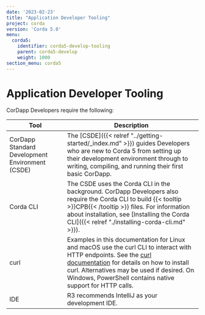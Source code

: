 ```yaml
---
date: '2023-02-23'
title: "Application Developer Tooling"
project: corda
version: 'Corda 5.0'
menu:
  corda5:
    identifier: corda5-develop-tooling
    parent: corda5-develop
    weight: 1000
section_menu: corda5
---
```

<style>
table th:first-of-type {
    width: 30%;
}
table th:nth-of-type(2) {
    width: 70%;
}

</style>
# Application Developer Tooling
CorDapp Developers require the following:


| Tool                                            | Description                                                                                                                                                                                                                                                                                                |
| ----------------------------------------------- | ---------------------------------------------------------------------------------------------------------------------------------------------------------------------------------------------------------------------------------------------------------------------------------------------------------- |
| CorDapp Standard Development Environment (CSDE) | The [CSDE]({{< relref "../getting-started/_index.md" >}}) guides Developers who are new to Corda 5 from setting up their development environment through to writing, compiling, and running their first basic CorDapp.                                                                                     |
| Corda CLI                                       | The CSDE uses the Corda CLI in the background. CorDapp Developers also require the Corda CLI to build {{< tooltip >}}CPB{{< /tooltip >}} files. For information about installation, see [Installing the Corda CLI]({{< relref "./installing-corda-cli.md" >}}).                                 |
| curl                                            | Examples in this documentation for Linux and macOS use the curl CLI to interact with HTTP endpoints. See the [curl documentation](https://everything.curl.dev/get) for details on how to install curl. Alternatives may be used if desired. On Windows, PowerShell contains native support for HTTP calls. |
| IDE                                             | R3 recommends IntelliJ as your development IDE.                                                                                                                                                                                                                                                            |